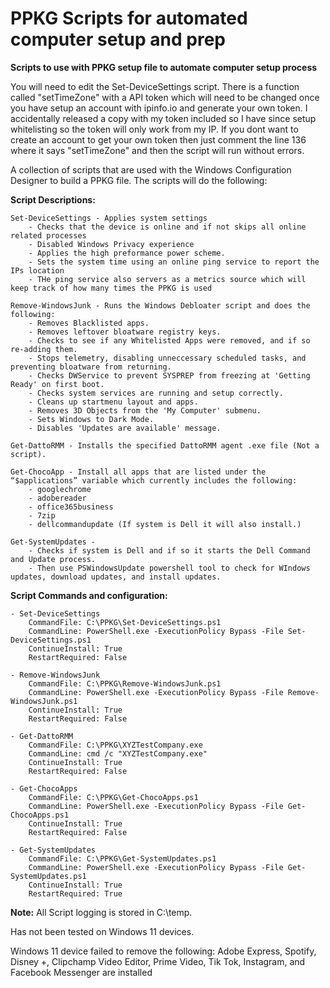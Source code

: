 # PPKG Scripts for automated computer setup and prep
**Scripts to use with PPKG setup file to automate computer setup process**

You will need to edit the Set-DeviceSettings script. There is a function called "setTimeZone" with a API token which will need to be changed once you have setup an account with ipinfo.io and generate your own token. I accidentally released a copy with my token included so I have since setup whitelisting so the token will only work from my IP. If you dont want to create an account to get your own token then just comment the line 136 where it says "setTimeZone" and then the script will run without errors.

A collection of scripts that are used with the Windows Configuration Designer to build a PPKG file. The scripts will do the following:

**Script Descriptions:**
```
Set-DeviceSettings - Applies system settings
	- Checks that the device is online and if not skips all online related processes
	- Disabled Windows Privacy experience
	- Applies the high preformance power scheme.
	- Sets the system time using an online ping service to report the IPs location
	- THe ping service also servers as a metrics source which will keep track of how many times the PPKG is used

Remove-WindowsJunk - Runs the Windows Debloater script and does the following:
	- Removes Blacklisted apps. 
	- Removes leftover bloatware registry keys. 
	- Checks to see if any Whitelisted Apps were removed, and if so re-adding them. 
	- Stops telemetry, disabling unneccessary scheduled tasks, and preventing bloatware from returning. 
	- Checks DWService to prevent SYSPREP from freezing at 'Getting Ready' on first boot.
	- Checks system services are running and setup correctly. 
	- Cleans up startmenu layout and apps. 
	- Removes 3D Objects from the 'My Computer' submenu.
	- Sets Windows to Dark Mode.
	- Disables 'Updates are available' message.

Get-DattoRMM - Installs the specified DattoRMM agent .exe file (Not a script).

Get-ChocoApp - Install all apps that are listed under the “$applications” variable which currently includes the following:
	- googlechrome
	- adobereader
	- office365business
	- 7zip
	- dellcommandupdate (If system is Dell it will also install.)

Get-SystemUpdates - 
	- Checks if system is Dell and if so it starts the Dell Command and Update process. 
	- Then use PSWindowsUpdate powershell tool to check for WIndows updates, download updates, and install updates. 
```

**Script Commands and configuration:**
```
- Set-DeviceSettings
	CommandFile: C:\PPKG\Set-DeviceSettings.ps1 
	CommandLine: PowerShell.exe -ExecutionPolicy Bypass -File Set-DeviceSettings.ps1
	ContinueInstall: True
	RestartRequired: False 

- Remove-WindowsJunk
	CommandFile: C:\PPKG\Remove-WindowsJunk.ps1 
	CommandLine: PowerShell.exe -ExecutionPolicy Bypass -File Remove-WindowsJunk.ps1
	ContinueInstall: True
	RestartRequired: False 

- Get-DattoRMM
	CommandFile: C:\PPKG\XYZTestCompany.exe 
	CommandLine: cmd /c "XYZTestCompany.exe"
	ContinueInstall: True
	RestartRequired: False 

- Get-ChocoApps
	CommandFile: C:\PPKG\Get-ChocoApps.ps1
	CommandLine: PowerShell.exe -ExecutionPolicy Bypass -File Get-ChocoApps.ps1
	ContinueInstall: True
	RestartRequired: False 

- Get-SystemUpdates
	CommandFile: C:\PPKG\Get-SystemUpdates.ps1 
	CommandLine: PowerShell.exe -ExecutionPolicy Bypass -File Get-SystemUpdates.ps1
	ContinueInstall: True
	RestartRequired: True
```

**Note:**
All Script logging is stored in C:\temp. 

Has not been tested on Windows 11 devices.

Windows 11 device failed to remove the following:
Adobe Express, Spotify, Disney +, Clipchamp Video Editor, Prime Video, Tik Tok, Instagram, and Facebook Messenger are installed

